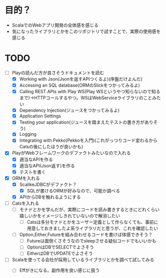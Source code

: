 # 目的？
- ScalaでのWebアプリ開発の全体感を感じる
- 気になったライブラリとかをこのリポジトリで試すことで、実際の使用感を感じる

# TODO
- [ ] Playの読んだ方が良さそうドキュメントを読む
  - [x] Working with Json(Jsonを返すAPIつくるよ)(序盤だけよんだ)
  - [x] Accessing an SQL database(ORMのSlickをつかってみるよ)
  - [x] Calling REST APIs with Play WS(Play WSというやつ知らないので知るまで)→HTTPコールするやつ。WSはWebServiceライブラリのことみたい
  - [x] Dependency Injection(ジュースをつかってみるよ)
  - [x] Application Settings
  - [x] Testing your application(ジュースを踏まえたテストの書き方がありそう)
  - [x] Logging
  - [x] Integrating with Pekko(Pekkoを入門)(これがっつりコード変わるからCatsの後にしたほうが良いかも)
- [x] PlayがWebフレームワークのデファクトみたいなので入れる
    - [x] 適当なAPIを作る
    - [x] 適当なAPI(Json返す)を作る
    - [x] テストを書く
- [x] ORMを入れる
    - [x] ScalikeJDBCがデファクト？
        - [x] SQLが書けるORMが好みなので、可能か調べる
    - [x] APIからDBを触れるようにする
- [ ] Catsを入れる
    - [ ] モナドとかを学んだが、実際にコードを読み書きするときにどれくらい嬉しいかをイメージしきれていないので解消したい
        - [ ] Catsは多分モナドとかをユーザー定義として作らなくても、事前に用意しておきましたよ系ライブラリだと思うが、これを確認したい
    - [ ] Option,Either,Futureを組み合わせるコードを書けば体感できそう？
        - [ ] Futureは面倒くさそうなのでsleepさせる疑似コードでもいいかも
        - [ ] OptionはDBでSELECTでよさそう
        - [ ] EitherはDBでUPDATEでよさそう
- [ ] Scalaを使ってる会社が採用しているライブラリとかを調べて試してみる
  - [ ] Effがきになる。副作用を良い感じに扱う











